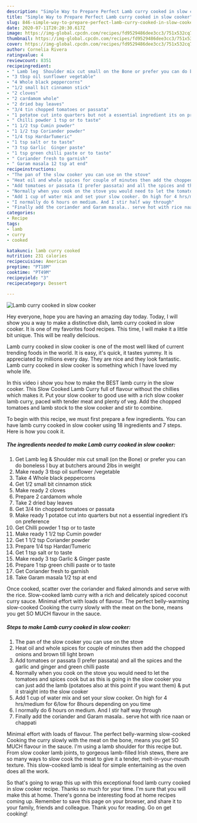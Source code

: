 ```yaml
---
description: "Simple Way to Prepare Perfect Lamb curry cooked in slow cooker"
title: "Simple Way to Prepare Perfect Lamb curry cooked in slow cooker"
slug: 846-simple-way-to-prepare-perfect-lamb-curry-cooked-in-slow-cooker
date: 2020-07-11T20:20:30.617Z
image: https://img-global.cpcdn.com/recipes/fd9529486dee3cc3/751x532cq70/lamb-curry-cooked-in-slow-cooker-recipe-main-photo.jpg
thumbnail: https://img-global.cpcdn.com/recipes/fd9529486dee3cc3/751x532cq70/lamb-curry-cooked-in-slow-cooker-recipe-main-photo.jpg
cover: https://img-global.cpcdn.com/recipes/fd9529486dee3cc3/751x532cq70/lamb-curry-cooked-in-slow-cooker-recipe-main-photo.jpg
author: Cornelia Rivera
ratingvalue: 4
reviewcount: 8351
recipeingredient:
- " Lamb leg  Shoulder mix cut small on the Bone or prefer you can do boneless I buy at butchers around 2lbs in weight"
- "3 tbsp oil sunflower vegetable"
- "4 Whole black peppercorns"
- "1/2 small bit cinnamon stick"
- "2 cloves"
- "2 cardamom whole"
- "2 dried bay leaves"
- "3/4 tin chopped tomatoes or passata"
- "1 potatoe cut into quarters but not a essential ingredient its on preference"
- " Chilli powder 1 tsp or to taste"
- "1 1/2 tsp Cumin powder"
- "1 1/2 tsp Coriander powder"
- "1/4 tsp HardarTumeric"
- "1 tsp salt or to taste"
- "3 tsp Garlic  Ginger paste"
- "1 tsp green chilli paste or to taste"
- " Coriander fresh to garnish"
- " Garam masala 12 tsp at end"
recipeinstructions:
- "The pan of the slow cooker you can use on the stove"
- "Heat oil and whole spices for couple of minutes then add the chopped onions and brown till light brown"
- "Add tomatoes or passata (I prefer passata) and all the spices and the garlic and ginger and green chilli paste"
- "Normally when you cook on the stove you would need to let the tomatoes and spices cook but as this is going in the slow cooker you can just add the lamb (potatoes also at this point if you want them) &amp; put it straight into the slow cooker"
- "Add 1 cup of water mix and set your slow cooker. On high for 4 hrs/medium for 6/low for 8hours depending on you time"
- "I normally do 6 hours on medium. And I stir half way through"
- "Finally add the coriander and Garam masala.. serve hot with rice naan or chappati"
categories:
- Recipe
tags:
- lamb
- curry
- cooked

katakunci: lamb curry cooked 
nutrition: 231 calories
recipecuisine: American
preptime: "PT18M"
cooktime: "PT49M"
recipeyield: "3"
recipecategory: Dessert

---
```



![Lamb curry cooked in slow cooker](https://img-global.cpcdn.com/recipes/fd9529486dee3cc3/751x532cq70/lamb-curry-cooked-in-slow-cooker-recipe-main-photo.jpg)

Hey everyone, hope you are having an amazing day today. Today, I will show you a way to make a distinctive dish, lamb curry cooked in slow cooker. It is one of my favorites food recipes. This time, I will make it a little bit unique. This will be really delicious.

Lamb curry cooked in slow cooker is one of the most well liked of current trending foods in the world. It is easy, it's quick, it tastes yummy. It is appreciated by millions every day. They are nice and they look fantastic. Lamb curry cooked in slow cooker is something which I have loved my whole life.

In this video i show you how to make the BEST lamb curry in the slow cooker. This Slow Cooked Lamb Curry full of flavour without the chillies which makes it. Put your slow cooker to good use with a rich slow cooker lamb curry, paced with tender meat and plenty of veg. Add the chopped tomatoes and lamb stock to the slow cooker and stir to combine.


To begin with this recipe, we must first prepare a few ingredients. You can have lamb curry cooked in slow cooker using 18 ingredients and 7 steps. Here is how you cook it.

<!--inarticleads1-->

##### The ingredients needed to make Lamb curry cooked in slow cooker:

1. Get  Lamb leg &amp; Shoulder mix cut small (on the Bone) or prefer you can do boneless I buy at butchers around 2lbs in weight
1. Make ready 3 tbsp oil sunflower /vegetable
1. Take 4 Whole black peppercorns
1. Get 1/2 small bit cinnamon stick
1. Make ready 2 cloves
1. Prepare 2 cardamom whole
1. Take 2 dried bay leaves
1. Get 3/4 tin chopped tomatoes or passata
1. Make ready 1 potatoe cut into quarters but not a essential ingredient it’s on preference
1. Get  Chilli powder 1 tsp or to taste
1. Make ready 1 1/2 tsp Cumin powder
1. Get 1 1/2 tsp Coriander powder
1. Prepare 1/4 tsp Hardar/Tumeric
1. Get 1 tsp salt or to taste
1. Make ready 3 tsp Garlic &amp; Ginger paste
1. Prepare 1 tsp green chilli paste or to taste
1. Get  Coriander fresh to garnish
1. Take  Garam masala 1/2 tsp at end


Once cooked, scatter over the coriander and flaked almonds and serve with the rice. Slow-cooked lamb curry with a rich and delicately spiced coconut curry sauce. Minimal effort with loads of flavour. The perfect belly-warming slow-cooked Cooking the curry slowly with the meat on the bone, means you get SO MUCH flavour in the sauce. 

<!--inarticleads2-->

##### Steps to make Lamb curry cooked in slow cooker:

1. The pan of the slow cooker you can use on the stove
1. Heat oil and whole spices for couple of minutes then add the chopped onions and brown till light brown
1. Add tomatoes or passata (I prefer passata) and all the spices and the garlic and ginger and green chilli paste
1. Normally when you cook on the stove you would need to let the tomatoes and spices cook but as this is going in the slow cooker you can just add the lamb (potatoes also at this point if you want them) &amp; put it straight into the slow cooker
1. Add 1 cup of water mix and set your slow cooker. On high for 4 hrs/medium for 6/low for 8hours depending on you time
1. I normally do 6 hours on medium. And I stir half way through
1. Finally add the coriander and Garam masala.. serve hot with rice naan or chappati


Minimal effort with loads of flavour. The perfect belly-warming slow-cooked Cooking the curry slowly with the meat on the bone, means you get SO MUCH flavour in the sauce. I&#39;m using a lamb shoulder for this recipe but. From slow cooker lamb joints, to gorgeous lamb-filled Irish stews, there are so many ways to slow cook the meat to give it a tender, melt-in-your-mouth texture. This slow-cooked lamb is ideal for simple entertaining as the oven does all the work. 

So that's going to wrap this up with this exceptional food lamb curry cooked in slow cooker recipe. Thanks so much for your time. I'm sure that you will make this at home. There's gonna be interesting food at home recipes coming up. Remember to save this page on your browser, and share it to your family, friends and colleague. Thank you for reading. Go on get cooking!
